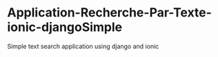 # Application-Recherche-Par-Texte-ionic-djangoSimple
Simple text search application using django and ionic
